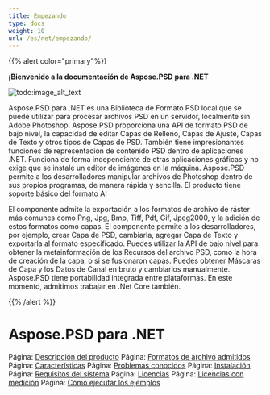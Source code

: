 ```yaml
---
title: Empezando
type: docs
weight: 10
url: /es/net/empezando/
---
```


{{% alert color="primary"%}} 

**¡Bienvenido a la documentación de Aspose.PSD para .NET**

![todo:image_alt_text](https://www.aspose.cloud/templates/aspose/App_Themes/V3/images/psd/272x272/aspose_psd-for-net.png)

Aspose.PSD para .NET es una Biblioteca de Formato PSD local que se puede utilizar para procesar archivos PSD en un servidor, localmente sin Adobe Photoshop. Aspose.PSD proporciona una API de formato PSD de bajo nivel, la capacidad de editar Capas de Relleno, Capas de Ajuste, Capas de Texto y otros tipos de Capas de PSD. También tiene impresionantes funciones de representación de contenido PSD dentro de aplicaciones .NET. Funciona de forma independiente de otras aplicaciones gráficas y no exige que se instale un editor de imágenes en la máquina. Aspose.PSD permite a los desarrolladores manipular archivos de Photoshop dentro de sus propios programas, de manera rápida y sencilla. El producto tiene soporte básico del formato AI

El componente admite la exportación a los formatos de archivo de ráster más comunes como Png, Jpg, Bmp, Tiff, Pdf, Gif, Jpeg2000, y la adición de estos formatos como capas. El componente permite a los desarrolladores, por ejemplo, crear Capa de PSD, cambiarla, agregar Capa de Texto y exportarla al formato especificado. Puedes utilizar la API de bajo nivel para obtener la metainformación de los Recursos del archivo PSD, como la hora de creación de la capa, o si se fusionaron capas. Puedes obtener Máscaras de Capa y los Datos de Canal en bruto y cambiarlos manualmente. Aspose.PSD tiene portabilidad integrada entre plataformas. En este momento, admitimos trabajar en .Net Core también.

{{% /alert %}}
# **Aspose.PSD para .NET**
Página: [Descripción del producto](/psd/es/net/descripcion-del-producto/) Página: [Formatos de archivo admitidos](/psd/es/net/formatos-de-archivo-admitidos/) Página: [Características](/psd/es/net/caracteristicas/) Página: [Problemas conocidos](/psd/es/net/problemas-conocidos/) Página: [Instalación](/psd/es/net/instalacion/) Página: [Requisitos del sistema](/psd/es/net/requisitos-del-sistema/) Página: [Licencias](/psd/es/net/licencias/) Página: [Licencias con medición](/psd/es/net/licencias-con-medicion/) Página: [Cómo ejecutar los ejemplos](/psd/es/net/como-ejecutar-los-ejemplos/) 


